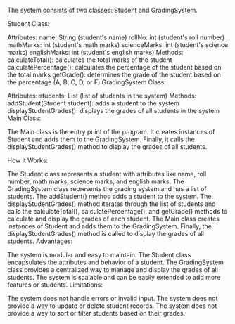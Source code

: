 The system consists of two classes: Student and GradingSystem.

Student Class:

Attributes:
name: String (student's name)
rollNo: int (student's roll number)
mathMarks: int (student's math marks)
scienceMarks: int (student's science marks)
englishMarks: int (student's english marks)
Methods:
calculateTotal(): calculates the total marks of the student
calculatePercentage(): calculates the percentage of the student based on the total marks
getGrade(): determines the grade of the student based on the percentage (A, B, C, D, or F)
GradingSystem Class:

Attributes:
students: List<Student> (list of students in the system)
Methods:
addStudent(Student student): adds a student to the system
displayStudentGrades(): displays the grades of all students in the system
Main Class:

The Main class is the entry point of the program. It creates instances of Student and adds them to the GradingSystem. Finally, it calls the displayStudentGrades() method to display the grades of all students.

How it Works:

The Student class represents a student with attributes like name, roll number, math marks, science marks, and english marks.
The GradingSystem class represents the grading system and has a list of students.
The addStudent() method adds a student to the system.
The displayStudentGrades() method iterates through the list of students and calls the calculateTotal(), calculatePercentage(), and getGrade() methods to calculate and display the grades of each student.
The Main class creates instances of Student and adds them to the GradingSystem.
Finally, the displayStudentGrades() method is called to display the grades of all students.
Advantages:

The system is modular and easy to maintain.
The Student class encapsulates the attributes and behavior of a student.
The GradingSystem class provides a centralized way to manage and display the grades of all students.
The system is scalable and can be easily extended to add more features or students.
Limitations:

The system does not handle errors or invalid input.
The system does not provide a way to update or delete student records.
The system does not provide a way to sort or filter students based on their grades.

